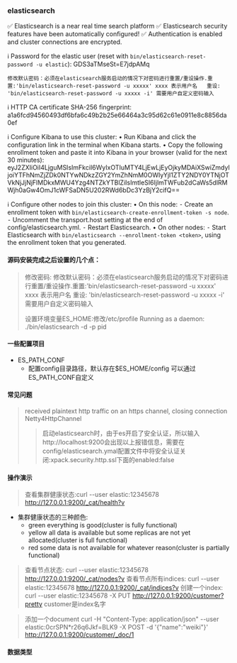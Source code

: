 ### elasticsearch
✅ Elasticsearch is a near real time search platform
✅ Elasticsearch security features have been automatically configured!
✅ Authentication is enabled and cluster connections are encrypted.

ℹ️  Password for the elastic user (reset with `bin/elasticsearch-reset-password -u elastic`):
  GDS3aTMseSt=E7jdpAMq

`修改默认密码：必须在elasticsearch服务启动的情况下对密码进行重置/重设操作.重置:'bin/elasticsearch-reset-password -u xxxxx' xxxx 表示用户名   重设: 'bin/elasticsearch-reset-password -u xxxxx -i' 需要用户自定义密码输入` 

ℹ️  HTTP CA certificate SHA-256 fingerprint:
  a1a6fcd94560493df6bfa6c49b2b25e66464a3c95d62c61e0911e8c8856da0ef

ℹ️  Configure Kibana to use this cluster:
• Run Kibana and click the configuration link in the terminal when Kibana starts.
• Copy the following enrollment token and paste it into Kibana in your browser (valid for the next 30 minutes):
  eyJ2ZXIiOiI4LjguMSIsImFkciI6WyIxOTIuMTY4LjEwLjEyOjkyMDAiXSwiZmdyIjoiYTFhNmZjZDk0NTYwNDkzZGY2YmZhNmM0OWIyYjI1ZTY2NDY0YTNjOTVkNjJjNjFlMDkxMWU4Yzg4NTZkYTBlZiIsImtleSI6IjlmTWFub2dCaWs5dlRMWjh0aGw4OmJ1cWFSaDN5U202RWd6bDc3YzBjY2cifQ==

ℹ️  Configure other nodes to join this cluster:
• On this node:
  ⁃ Create an enrollment token with `bin/elasticsearch-create-enrollment-token -s node`.
  ⁃ Uncomment the transport.host setting at the end of config/elasticsearch.yml.
  ⁃ Restart Elasticsearch.
• On other nodes:
  ⁃ Start Elasticsearch with `bin/elasticsearch --enrollment-token <token>`, using the enrollment token that you generated.


#### 源码安装完成之后设置的几个点：
> 修改密码: 修改默认密码：必须在elasticsearch服务启动的情况下对密码进行重置/重设操作.重置:'bin/elasticsearch-reset-password -u xxxxx' xxxx 表示用户名   重设: 'bin/elasticsearch-reset-password -u xxxxx -i' 需要用户自定义密码输入
>
> 设置环境变量ES_HOME:修改/etc/profile
> Running as a daemon:  ./bin/elasticsearch -d -p pid


#### 一些配置项目
- ES_PATH_CONF
  + 配置config目录路径，默认存在$ES_HOME/config  可以通过ES_PATH_CONF自定义


#### 常见问题
>received plaintext http traffic on an https channel, closing connection Netty4HttpChannel
>>启动elasticsearch时，由于es开启了安全认证，所以输入http://localhost:9200会出现以上报错信息，需要在config/elasticsearch.ymal配置文件中将安全认证关闭:xpack.security.http.ssl下面的enabled:false


#### 操作演示
>查看集群健康状态:curl --user elastic:12345678 http://127.0.0.1:9200/_cat/health?v
- 集群健康状态的三种颜色:
    * green everything is good(cluster is fully functional)
    * yellow all data is available but some replicas are not yet allocated(cluster is full functional)
    * red some data is not available for whatever reason(cluster is partially functional)

> 查看节点状态: curl --user elastic:12345678 http://127.0.0.1:9200/_cat/nodes?v
> 查看节点所有indices: curl --user elastic:12345678 http://127.0.0.1:9200/_cat/indices?v
> 创建一个index: curl --user elastic:12345678 -X PUT http://127.0.0.1:9200/customer?pretty   customer是index名字


>添加一个document
curl -H "Content-Type: application/json" --user elastic:0crSPN*r26q6Jkf=BLK9 -X POST -d '{"name":"weiki"}' http://127.0.0.1:9200/customer/_doc/1


#### 数据类型
